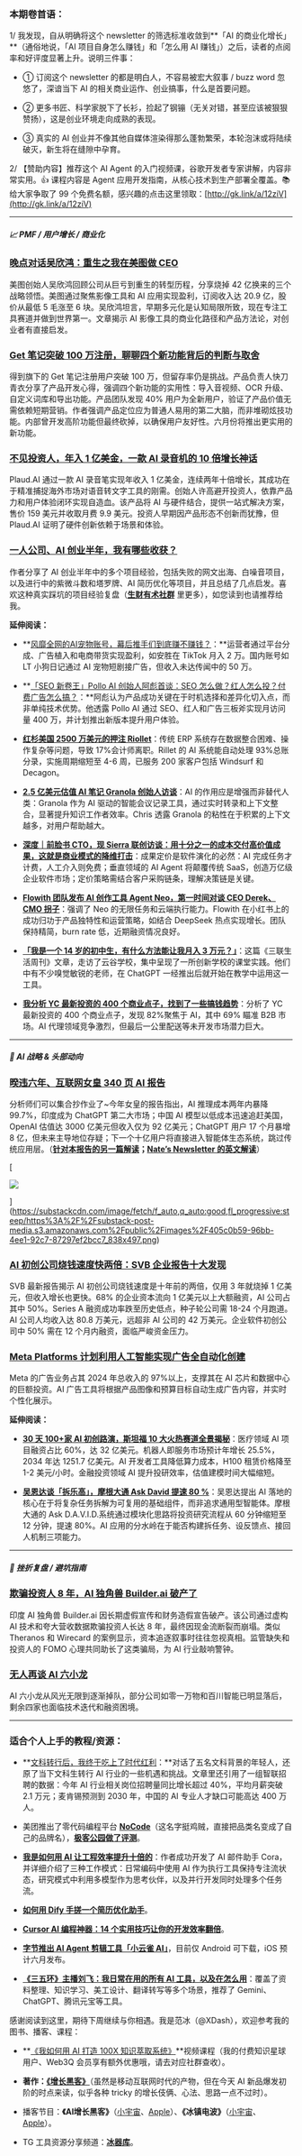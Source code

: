 ### 本期卷首语：

1/ 我发现，自从明确将这个 newsletter 的筛选标准收敛到**「AI 的商业化增长」**（通俗地说，「AI 项目自身怎么赚钱」和「怎么用 AI 赚钱」）之后，读者的点阅率和好评度显著上升。说明三件事：

- ① 订阅这个 newsletter 的都是明白人，不容易被宏大叙事 / buzz word 忽悠了，深谙当下 AI 的相关商业运作、创业搞事，什么是首要问题。
    
- ② 更多书匠、科学家脱下了长衫，捡起了钢镚（无关对错，甚至应该被狠狠赞扬），这是创业环境走向成熟的表现。
    
- ③ 真实的 AI 创业并不像其他自媒体渲染得那么蓬勃繁荣，本轮泡沫或将陆续破灭，新生将在缝隙中孕育。
    

2/ 【赞助内容】推荐这个 AI Agent 的入门视频课，谷歌开发者专家讲解，内容非常实用。👍 课程内容是 Agent 应用开发指南，从核心技术到生产部署全覆盖。📚 给大家争取了 99 个免费名额，感兴趣的点击这里领取：[http://gk.link/a/12ziV](http://gk.link/a/12ziV)

---

##### 📈 PMF / 用户增长 / 商业化

### [晚点对话吴欣鸿：重生之我在美图做 CEO](https://mp.weixin.qq.com/s/E1WihUyW3g0G33TMMFWprg)

美图创始人吴欣鸿回顾公司从巨亏到重生的转型历程，分享烧掉 42 亿换来的三个战略领悟。美图通过聚焦影像工具和 AI 应用实现盈利，订阅收入达 20.9 亿，股价从最低 5 毛涨至 6 块。吴欣鸿坦言，早期多元化是认知局限所致，现在专注工具赛道并做到世界第一。文章揭示 AI 影像工具的商业化路径和产品方法论，对创业者有直接启发。

### [Get 笔记突破 100 万注册，聊聊四个新功能背后的判断与取舍](https://mp.weixin.qq.com/s/uYhZOLc562D1YUB5e3tuvA)

得到旗下的 Get 笔记注册用户突破 100 万，但留存率仍是挑战。产品负责人快刀青衣分享了产品开发心得，强调四个新功能的实用性：导入音视频、OCR 升级、自定义词库和导出功能。产品团队发现 40% 用户为全新用户，验证了产品价值无需依赖短期营销。作者强调产品定位应为普通人易用的第二大脑，而非堆砌炫技功能。内部曾开发高阶功能但最终砍掉，以确保用户友好性。六月份将推出更实用的新功能。

### [不见投资人，年入 1 亿美金，一款 AI 录音机的 10 倍增长神话](https://36kr.com/p/3315175009200386?f=rss)

Plaud.AI 通过一款 AI 录音笔实现年收入 1 亿美金，连续两年十倍增长，其成功在于精准捕捉海外市场对语音转文字工具的刚需。创始人许高避开投资人，依靠产品力和用户体验闭环实现自造血。该产品将 AI 与硬件结合，提供一站式解决方案，售价 159 美元并收取月费 9.9 美元。投资人早期因产品形态不创新而犹豫，但 Plaud.AI 证明了硬件创新依赖于场景和体验。

### [一人公司、AI 创业半年，我有哪些收获？](https://www.huxiu.com/article/4424389.html?f=rss)

作者分享了 AI 创业半年中的多个项目经验，包括失败的网文出海、白噪音项目，以及进行中的紫微斗数和塔罗牌、AI 简历优化等项目，并且总结了几点启发。喜欢这种真实踩坑的项目经验复盘（**[生财有术社群](https://t.zsxq.com/2jFaA)** 里更多），如您读到也请推荐给我。

**延伸阅读：**

- **[风靡全网的AI宠物账号，幕后推手们到底赚不赚钱？](https://mp.weixin.qq.com/s?__biz=MzA3NzUxMzQ5Mw==&mid=2648134199&idx=1&sn=fa061236b2e38ad942077e748f851daa&chksm=86c5276b9485eea6d929152af51ba092f2b88dadb23d5389e03abd32c3e35c297b6e6531a924&mpshare=1&scene=1&srcid=06048HswnkpiZffbsFg7XiFd&sharer_shareinfo=4ffca1f0022b1eccc830a06d67af3d1c&sharer_shareinfo_first=4ffca1f0022b1eccc830a06d67af3d1c)：**运营者通过平台分成、广告植入和电商带货实现盈利，如安胜在 TikTok 月入 2 万。国内账号如 LT 小狗日记通过 AI 宠物短剧接广告，但收入未达传闻中的 50 万。
    
- **[「SEO 新卷王」Pollo AI 创始人阿彪首谈：SEO 怎么做？红人怎么投？付费广告怎么搞？](https://mp.weixin.qq.com/s?__biz=MzAxMDMxOTI2NA==&mid=2649093823&idx=1&sn=6af7b6fae47c4c48e19b84130d4cc761)：**阿彪认为产品成功关键在于时机选择和差异化切入点，而非单纯技术优势。他透露 Pollo AI 通过 SEO、红人和广告三板斧实现月访问量 400 万，并计划推出新版本提升用户体验。
    
- **[红杉美国 2500 万美元的押注 Riollet](https://mp.weixin.qq.com/s?__biz=Mzg3NDc2MjQxMg==&mid=2247487793&idx=1&sn=170be3b4cca95742621914fd8915f823)**：传统 ERP 系统存在数据整合困难、操作复杂等问题，导致 17%会计师离职。Rillet 的 AI 系统能自动处理 93%总账分录，实施周期缩短至 4-6 周，已服务 200 家客户包括 Windsurf 和 Decagon。
    
- **[2.5 亿美元估值 AI 笔记 Granola 创始人访谈](https://mp.weixin.qq.com/s?__biz=MzI4NTgxMDk1NA==&mid=2247507589&idx=1&sn=cceb98b90793046eb77bbc22e138b041)**：AI 的作用应是增强而非替代人类：Granola 作为 AI 驱动的智能会议记录工具，通过实时转录和上下文整合，显著提升知识工作者效率。Chris 透露 Granola 的粘性在于积累的上下文越多，对用户帮助越大。
    
- **[深度｜前脸书 CTO，现 Sierra 联创访谈：用十分之一的成本交付高价值成果，这就是商业模式的降维打击](https://mp.weixin.qq.com/s?__biz=MzI4NTgxMDk1NA==&mid=2247507572&idx=1&sn=a7aa65c2edb34a49b7dc6603fda82fc2)**：成果定价是软件演化的必然：AI 完成任务才计费，人工介入则免费；垂直领域的 AI Agent 将颠覆传统 SaaS，创造万亿级企业软件市场；定价策略需结合客户采购链条，理解决策链是关键。
    
- **[Flowith 团队发布 AI 创作工具 Agent Neo，第一时间对谈 CEO Derek、CMO 拐子](https://mp.weixin.qq.com/s?__biz=MzAxMDMxOTI2NA==&mid=2649093792&idx=2&sn=010b11bc183f602ae46afd00437cfbbd)**：强调了 Neo 的无限任务和云端执行能力。Flowith 在小红书上的成功归功于产品独特性和运营策略，如结合 DeepSeek 热点实现增长。团队保持精简，burn rate 低，近期融资情况良好。
    
- **[「我是一个 14 岁的初中生，有什么方法能让我月入 3 万元？」](https://mp.weixin.qq.com/s?__biz=MTc5MTU3NTYyMQ==&mid=2651518839&idx=1&sn=3fdd4bca4de46817137f4ac5f0690662)**：这篇《三联生活周刊》文章，走访了云谷学校，集中呈现了一所创新学校的课堂实践。他们中有不少嗅觉敏锐的老师，在 ChatGPT 一经推出后就开始在教学中运用这一工具。
    
- **[我分析 YC 最新投资的 400 个商业点子，找到了一些搞钱趋势](https://mp.weixin.qq.com/s?__biz=MzU2MzMxOTQxMw==&mid=2247485780&idx=1&sn=fdefbb4e33b6718586787c782936abbc)**：分析了 YC 最新投资的 400 个商业点子，发现 82%聚焦于 AI，其中 69% 瞄准 B2B 市场。AI 代理领域竞争激烈，但最后一公里配送等未开发市场潜力巨大。
    

---

##### 🎯 AI 战略 & 头部动向

### **[暌违六年、互联网女皇 340 页 AI 报告](https://mp.weixin.qq.com/s?__biz=Mzg5NTc0MjgwMw==&mid=2247516565&idx=1&sn=f74b295031b5b97d8903c39a84edf0a6)**

分析师们可以集合抄作业了~今年女皇的报告指出，AI 推理成本两年内暴降 99.7%，印度成为 ChatGPT 第二大市场；中国 AI 模型以低成本迅速追赶美国，OpenAI 估值达 3000 亿美元但收入仅为 92 亿美元；ChatGPT 用户 17 个月暴增 8 亿，但未来主导地位存疑；下一个十亿用户将直接进入智能体生态系统，跳过传统应用层。（**[针对本报告的另一篇解读](https://mp.weixin.qq.com/s?__biz=MzA3MDU4ODkyNg==&mid=2247509942&idx=1&sn=9134bdd4ecfc509fc25edd86214c55ee)；[Nate’s Newsletter 的英文解读](https://natesnewsletter.substack.com/p/i-summarized-mary-meekers-incredible)**）

[

![](https://substackcdn.com/image/fetch/w_1456,c_limit,f_auto,q_auto:good,fl_progressive:steep/https%3A%2F%2Fsubstack-post-media.s3.amazonaws.com%2Fpublic%2Fimages%2F405c0b59-96bb-4ee1-92c7-87297ef2bcc7_838x497.png)



](https://substackcdn.com/image/fetch/f_auto,q_auto:good,fl_progressive:steep/https%3A%2F%2Fsubstack-post-media.s3.amazonaws.com%2Fpublic%2Fimages%2F405c0b59-96bb-4ee1-92c7-87297ef2bcc7_838x497.png)

### [AI 初创公司烧钱速度快两倍：SVB 企业报告十大发现](https://www.saastr.com/ai-startups-burn-through-cash-2x-as-fast-and-10-other-top-learnigs-from-svbs-latest-in-enterprise/)

SVB 最新报告揭示 AI 初创公司烧钱速度是十年前的两倍，仅用 3 年就烧掉 1 亿美元，但收入增长也更快。68% 的企业资本流向 1 亿美元以上大额融资，AI 公司占其中 50%。Series A 融资成功率跌至历史低点，种子轮公司需 18-24 个月跑道。AI 公司人均收入达 80.8 万美元，远超非 AI 公司的 42 万美元。企业软件初创公司中 50% 需在 12 个月内融资，面临严峻资金压力。

### [Meta Platforms 计划利用人工智能实现广告全自动化创建](https://remunerationlabs.substack.com/p/meta-platforms-aims-to-fully-automate)

Meta 的广告业务占其 2024 年总收入的 97%以上，支撑其在 AI 芯片和数据中心的巨额投资。AI 广告工具将根据产品图像和预算目标自动生成广告内容，并实时个性化展示。

**延伸阅读：**

- **[30 天 100+家 AI 初创路演，斯坦福 10 大火热赛道全景揭秘](https://mp.weixin.qq.com/s?__biz=MzA3MDU4ODkyNg==&mid=2247509959&idx=1&sn=399b228f2fd90c987a24405708c741af)**：医疗领域 AI 项目融资占比 60%，达 32 亿美元。机器人即服务市场预计年增长 25.5%，2034 年达 1251.7 亿美元。AI 开发者工具降低算力成本，H100 租赁价格降至 1-2 美元/小时。金融投资领域 AI 提升投研效率，估值建模时间大幅缩短。
    
- **[吴恩达谈「拆乐高」，摩根大通 Ask David 提速 80 %](https://mp.weixin.qq.com/s?__biz=MzA4NDQ3MzE0OA==&mid=2651179973&idx=2&sn=6457f5d854078195e0e1a5324fc2943f)**：吴恩达提出 AI 落地的核心在于将复杂任务拆解为可复用的基础组件，而非追求通用型智能体。摩根大通的 Ask D.A.V.I.D.系统通过模块化思路将投资研究流程从 60 分钟缩短至 12 分钟，提速 80%。AI 应用的分水岭在于能否构建拆任务、设反馈点、接回人机制三项能力。
    

---

##### **👻 挫折复盘 / 避坑指南**

### [欺骗投资人 8 年，AI 独角兽 Builder.ai 破产了](https://www.huxiu.com/article/4414229.html?f=rss)

印度 AI 独角兽 Builder.ai 因长期虚假宣传和财务造假宣告破产。该公司通过虚构 AI 技术和夸大营收数据欺骗投资人长达 8 年，最终因现金流断裂而崩塌。类似 Theranos 和 Wirecard 的案例显示，资本追逐叙事时往往忽视真相。监管缺失和投资人的 FOMO 心理共同助长了这类骗局，为 AI 行业敲响警钟。

### [无人再谈 AI 六小龙](https://mp.weixin.qq.com/s?__biz=MzI5ODk1NjY1MA==&mid=2247686913&idx=3&sn=23d719b23bcb583c9b54d44aa2a1e368)

AI 六小龙从风光无限到逐渐掉队，部分公司如零一万物和百川智能已明显落后，剩余四家也面临技术迭代和融资困境。

---

### 适合个人上手的教程/资源：

- **[文科转行后，我终于吃上了时代红利](https://mp.weixin.qq.com/s?__biz=MjM5MDI5OTkyOA==&mid=2665877119&idx=1&sn=1b6f010230ddf0fa4ecdee627e71750a)：**对话了五名文科背景的年轻人，还原了当下文科生转行 AI 行业的一些机遇和挑战。文章里还引用了一组智联招聘的数据：今年 AI 行业相关岗位招聘量同比增长超过 40%，平均月薪突破 2.1 万元；麦肯锡预测到 2030 年，中国的 AI 专业人才缺口可能高达 400 万人。
    
- 美团推出了零代码编程平台 **[NoCode](https://nocode.cn/)**（这名字挺鸡贼，直接把品类名变成了自己的品牌名），**[极客公园做了评测](https://www.geekpark.net/news/349894)**。
    
- **[我是如何用 AI 让工程效率提升十倍的](https://every.to/source-code/the-three-ways-i-work-with-llms)**：作者成功开发了 AI 邮件助手 Cora，并详细介绍了三种工作模式：日常编码中使用 AI 作为执行工具保持专注流状态，研究模式中利用多模型作为思考伙伴，以及并行开发同时处理多个任务流。
    
- **[如何用 Dify 手搓一个简历优化助手](https://mp.weixin.qq.com/s?__biz=MzIyMzA5NjEyMA==&mid=2647671604&idx=1&sn=ee74a151aa5ff7836e1da7562a1222df)**。
    
- **[Cursor AI 编程神器：14 个实用技巧让你的开发效率翻倍](https://mp.weixin.qq.com/s?__biz=MzA4ODg0NDkzOA==&mid=2247511415&idx=1&sn=7f504d7157477c6ab8ecabf59017d3f0)**。
    
- **[字节推出 AI Agent 剪辑工具「小云雀 AI」](https://mp.weixin.qq.com/s?__biz=Mzg5Njc3MDcyNQ==&mid=2247532880&idx=1&sn=8f7a73cb5555e71b9d4e99527757aa61)**，目前仅 Android 可下载，iOS 预计六月发布。
    
- **[《三五环》主播刘飞：我日常在用的所有 AI 工具，以及在怎么用](https://mp.weixin.qq.com/s?__biz=MjM5NDkyNTUzOA==&mid=2657929546&idx=1&sn=ef14e5576c861078f918da9db100877c)**：覆盖了资料整理、知识学习、美工设计、翻译转写等多个场景，推荐了 Gemini、ChatGPT、腾讯元宝等工具。
    

感谢阅读到这里，期待下周继续与你相遇。我是范冰（@XDash），欢迎参考我的图书、播客、课程：

- **[《我如何用 AI 打造 100X 知识萃取系统》](https://zerodaybook.mikecrm.com/LjEzDNf)**视频课程（我的付费知识星球用户、Web3Q 会员享有额外优惠哦，请去对应社群查收）。
    
- **著作：[《增长黑客》](https://book.douban.com/subject/26541801/)**（虽然是移动互联网时代的产物，但在今天 AI 新品爆发初阶的时点来读，似乎各种 tricky 的增长伎俩、心法、思路一点不过时）。
    
- 播客节目：**《AI增长黑客》**（[小宇宙](https://www.xiaoyuzhoufm.com/podcast/64706cf61672628240210844)、[Apple](https://podcasts.apple.com/cn/podcast/ai%E5%A2%9E%E9%95%BF%E9%BB%91%E5%AE%A2/id1692464208)）、**《冰镇电波》**（[小宇宙](https://www.xiaoyuzhoufm.com/podcast/61df010313704eb05c10dece)、[Apple](https://podcasts.apple.com/cn/podcast/%E5%86%B0%E9%95%87%E7%94%B5%E6%B3%A2/id1628065494)）。
    
- TG 工具资源分享频道：**[冰器库](https://web.telegram.org/k/#@ifanbing)**。